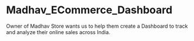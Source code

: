 # Madhav_ECommerce_Dashboard
Owner of Madhav Store wants us to help them create a Dashboard to track and analyze their online sales across India.
